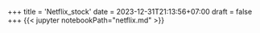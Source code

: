 +++
title = 'Netflix_stock'
date = 2023-12-31T21:13:56+07:00
draft = false
+++
{{< jupyter notebookPath="netflix.md" >}}
